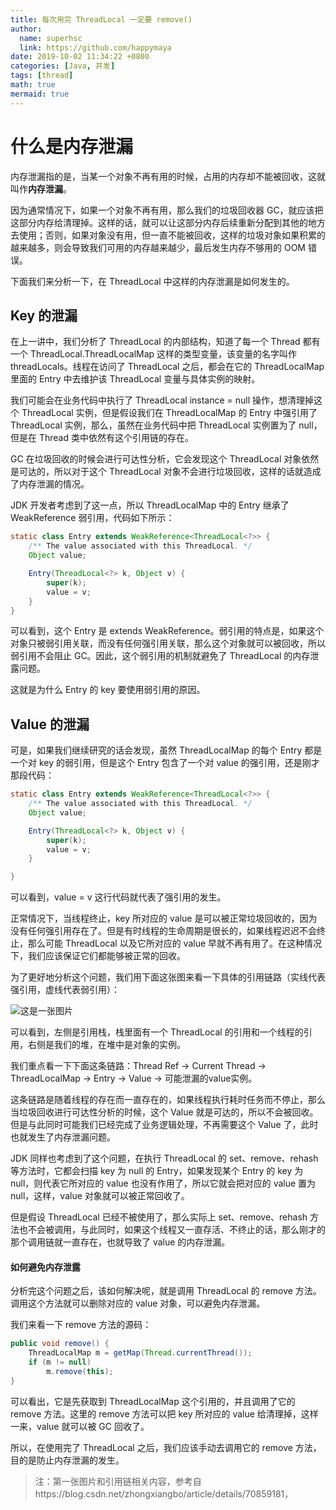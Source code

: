 ```yaml
---
title: 每次用完 ThreadLocal 一定要 remove()
author:
  name: superhsc
  link: https://github.com/happymaya
date: 2019-10-02 11:34:22 +0800
categories: [Java, 并发]
tags: [thread]
math: true
mermaid: true
---
```

# 什么是内存泄漏

内存泄漏指的是，当某一个对象不再有用的时候，占用的内存却不能被回收，这就叫作**内存泄漏**。

因为通常情况下，如果一个对象不再有用，那么我们的垃圾回收器 GC，就应该把这部分内存给清理掉。这样的话，就可以让这部分内存后续重新分配到其他的地方去使用；否则，如果对象没有用，但一直不能被回收，这样的垃圾对象如果积累的越来越多，则会导致我们可用的内存越来越少，最后发生内存不够用的 OOM 错误。

下面我们来分析一下，在 ThreadLocal 中这样的内存泄漏是如何发生的。

## Key 的泄漏

在上一讲中，我们分析了 ThreadLocal 的内部结构，知道了每一个 Thread 都有一个 ThreadLocal.ThreadLocalMap 这样的类型变量，该变量的名字叫作 threadLocals。线程在访问了 ThreadLocal 之后，都会在它的 ThreadLocalMap 里面的 Entry 中去维护该 ThreadLocal 变量与具体实例的映射。

我们可能会在业务代码中执行了 ThreadLocal instance = null 操作，想清理掉这个 ThreadLocal 实例，但是假设我们在 ThreadLocalMap 的 Entry 中强引用了 ThreadLocal 实例，那么，虽然在业务代码中把 ThreadLocal 实例置为了 null，但是在 Thread 类中依然有这个引用链的存在。

GC 在垃圾回收的时候会进行可达性分析，它会发现这个 ThreadLocal 对象依然是可达的，所以对于这个 ThreadLocal 对象不会进行垃圾回收，这样的话就造成了内存泄漏的情况。

JDK 开发者考虑到了这一点，所以 ThreadLocalMap 中的 Entry 继承了 WeakReference 弱引用，代码如下所示：

```java
static class Entry extends WeakReference<ThreadLocal<?>> {
    /** The value associated with this ThreadLocal. */
    Object value;

    Entry(ThreadLocal<?> k, Object v) {
        super(k);
        value = v;
    }
}

```

可以看到，这个 Entry 是 extends WeakReference。弱引用的特点是，如果这个对象只被弱引用关联，而没有任何强引用关联，那么这个对象就可以被回收，所以弱引用不会阻止 GC。因此，这个弱引用的机制就避免了 ThreadLocal 的内存泄露问题。

这就是为什么 Entry 的 key 要使用弱引用的原因。

## Value 的泄漏

可是，如果我们继续研究的话会发现，虽然 ThreadLocalMap 的每个 Entry 都是一个对 key 的弱引用，但是这个 Entry 包含了一个对 value 的强引用，还是刚才那段代码：

```java
static class Entry extends WeakReference<ThreadLocal<?>> {
    /** The value associated with this ThreadLocal. */
    Object value;

    Entry(ThreadLocal<?> k, Object v) {
        super(k);
        value = v;
    }

}

```

可以看到，value = v 这行代码就代表了强引用的发生。

正常情况下，当线程终止，key 所对应的 value 是可以被正常垃圾回收的，因为没有任何强引用存在了。但是有时线程的生命周期是很长的，如果线程迟迟不会终止，那么可能 ThreadLocal 以及它所对应的 value 早就不再有用了。在这种情况下，我们应该保证它们都能够被正常的回收。

为了更好地分析这个问题，我们用下面这张图来看一下具体的引用链路（实线代表强引用，虚线代表弱引用）：

![这是一张图片](https://maxpixelton.github.io/images/assert/java/thread/java-thread-threadlocal-thread_threadLocal_threadLocalMap_1.png)

可以看到，左侧是引用栈，栈里面有一个 ThreadLocal 的引用和一个线程的引用，右侧是我们的堆，在堆中是对象的实例。

我们重点看一下下面这条链路：Thread Ref → Current Thread → ThreadLocalMap → Entry → Value → 可能泄漏的value实例。

这条链路是随着线程的存在而一直存在的，如果线程执行耗时任务而不停止，那么当垃圾回收进行可达性分析的时候，这个 Value 就是可达的，所以不会被回收。但是与此同时可能我们已经完成了业务逻辑处理，不再需要这个 Value 了，此时也就发生了内存泄漏问题。

JDK 同样也考虑到了这个问题，在执行 ThreadLocal 的 set、remove、rehash 等方法时，它都会扫描 key 为 null 的 Entry，如果发现某个 Entry 的 key 为 null，则代表它所对应的 value 也没有作用了，所以它就会把对应的 value 置为 null，这样，value 对象就可以被正常回收了。

但是假设 ThreadLocal 已经不被使用了，那么实际上 set、remove、rehash 方法也不会被调用，与此同时，如果这个线程又一直存活、不终止的话，那么刚才的那个调用链就一直存在，也就导致了 value 的内存泄漏。

#### 如何避免内存泄露

分析完这个问题之后，该如何解决呢，就是调用 ThreadLocal 的 remove 方法。调用这个方法就可以删除对应的 value 对象，可以避免内存泄漏。

我们来看一下 remove 方法的源码：

```java
public void remove() {
    ThreadLocalMap m = getMap(Thread.currentThread());
    if (m != null)
        m.remove(this);
}
```

可以看出，它是先获取到 ThreadLocalMap 这个引用的，并且调用了它的 remove 方法。这里的 remove 方法可以把 key 所对应的 value 给清理掉，这样一来，value 就可以被 GC 回收了。

所以，在使用完了 ThreadLocal 之后，我们应该手动去调用它的 remove 方法，目的是防止内存泄漏的发生。

> 注：第一张图片和引用链相关内容，参考自https://blog.csdn.net/zhongxiangbo/article/details/70859181，